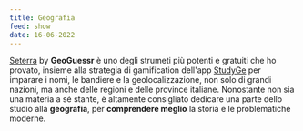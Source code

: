 ```yaml
---
title: Geografia 
feed: show
date: 16-06-2022
---
```


[Seterra](https://www.geoguessr.com/seterra/) by **GeoGuessr** è uno degli strumeti più potenti e gratuiti che ho provato, insieme alla strategia di gamification dell'app [StudyGe](https://play.google.com/store/apps/details?id=com.mileoDev.geography&hl=en&gl=US) per imparare i nomi, le bandiere e la geolocalizzazione, non solo di grandi nazioni, ma anche delle regioni e delle province italiane. Nonostante non sia una materia a sé stante, è altamente consigliato dedicare una parte dello studio alla **geografia**, per **comprendere meglio** la storia e le problematiche moderne.